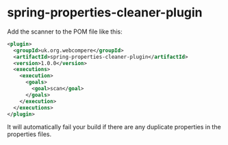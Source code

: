 # spring-properties-cleaner-plugin

Add the scanner to the POM file like this:

```xml
<plugin>
  <groupId>uk.org.webcompere</groupId>
  <artifactId>spring-properties-cleaner-plugin</artifactId>
  <version>1.0.0</version>
  <executions>
    <execution>
	  <goals>
	    <goal>scan</goal>
	  </goals>
    </execution>
  </executions>
</plugin>
```

It will automatically fail your build if there are any duplicate properties in the properties files.